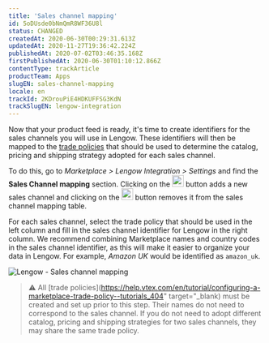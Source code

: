 ```yaml
---
title: 'Sales channel mapping'
id: 5oDUsde0bNmQmR8WF36U8l
status: CHANGED
createdAt: 2020-06-30T00:29:31.613Z
updatedAt: 2020-11-27T19:36:42.224Z
publishedAt: 2020-07-02T03:46:35.168Z
firstPublishedAt: 2020-06-30T01:10:12.866Z
contentType: trackArticle
productTeam: Apps
slugEN: sales-channel-mapping
locale: en
trackId: 2KDrouPiE4HDKUFFSG3KdN
trackSlugEN: lengow-integration
---
```


Now that your product feed is ready, it's time to create identifiers for the sales channels you will use in Lengow. These identifiers will then be mapped to the [trade policies](https://help.vtex.com/en/tutorial/configuring-a-marketplace-trade-policy--tutorials_404) that should be used to determine the catalog, pricing and shipping strategy adopted for each sales channel.

To do this, go to *Marketplace > Lengow Integration > Settings* and find the **Sales Channel mapping** section. Clicking on the <img src="https://images.ctfassets.net/alneenqid6w5/2KymcHLipd3OUJPvxspzeM/99925b311364a3ccb2e212e66e07ddf4/Screen_Shot_2020-07-01_at_22.51.00.png" style="width: 23px;" /> button adds a new sales channel and clicking on the <img src="https://images.ctfassets.net/alneenqid6w5/vJZkSDRUy4etx7d4q48YX/19a559aec5a896cd5f121c4d1ec277f2/Screen_Shot_2020-07-01_at_22.50.20.png" style="width: 23px;" /> button removes it from the sales channel mapping table.

For each sales channel, select the trade policy that should be used in the left column and fill in the sales channel identifier for Lengow in the right column. We recommend combining Marketplace names and country codes in the sales channel identifier, as this will make it easier to organize your data in Lengow. For example, *Amazon UK* would be identified as `amazon_uk`.

![Lengow - Sales channel mapping](https://images.ctfassets.net/alneenqid6w5/x2fhsfCef0cWzGtVQepzK/487b1b2f601979ce6c97c5822965dd00/Screen_Shot_2020-07-01_at_22.49.58.png)

>⚠️ All [trade policies](https://help.vtex.com/en/tutorial/configuring-a-marketplace-trade-policy--tutorials_404" target="_blank) must be created and set up prior to this step. Their names do not need to correspond to the sales channel. If you do not need to adopt different catalog, pricing and shipping strategies for two sales channels, they may share the same trade policy.
